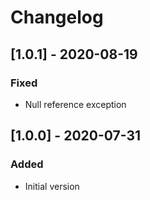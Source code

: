 # Changelog

## [1.0.1] - 2020-08-19

### Fixed
- Null reference exception

## [1.0.0] - 2020-07-31

### Added
- Initial version
